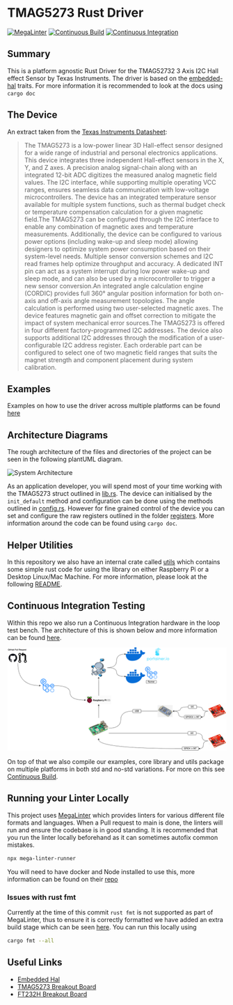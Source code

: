 # TMAG5273 Rust Driver

[![MegaLinter](https://github.com/dysonltd/tmag5273/actions/workflows/mega-linter.yaml/badge.svg)](https://github.com/dysonltd/tmag5273/actions/workflows/mega-linter.yaml)
[![Continuous Build](https://github.com/dysonltd/tmag5273/actions/workflows/continuous_build.yaml/badge.svg)](https://github.com/dysonltd/tmag5273/actions/workflows/continuous_build.yaml)
[![Continuous Integration](https://github.com/dysonltd/tmag5273/actions/workflows/continuous_integration.yaml/badge.svg)](https://github.com/dysonltd/tmag5273/actions/workflows/continuous_integration.yaml)

## Summary

This is a platform agnostic Rust Driver for the TMAG52732 3 Axis I2C Hall effect Sensor by Texas Instruments. The driver is based on the [embedded-hal](https://github.com/rust-embedded/embedded-hal) traits. For more information it is recommended to look at the docs using `cargo doc`

## The Device

An extract taken from the [Texas Instruments Datasheet](./docs/tmag5273.pdf):
>The TMAG5273 is a low-power linear 3D Hall-effect sensor designed for a wide range of industrial and personal electronics applications. This device integrates three independent Hall-effect sensors in the X, Y, and Z axes. A precision analog signal-chain along with an integrated 12-bit ADC digitizes the measured analog magnetic field values. The I2C interface, while supporting multiple operating VCC ranges, ensures seamless data communication with low-voltage microcontrollers. The device has an integrated temperature sensor available for multiple system functions, such as thermal budget check or temperature compensation calculation for a given magnetic field.The TMAG5273 can be configured through the I2C interface to enable any combination of magnetic axes and temperature measurements. Additionally, the device can be configured to various power options (including wake-up and sleep mode) allowing designers to optimize system power consumption based on their system-level needs. Multiple sensor conversion schemes and I2C read frames help optimize throughput and accuracy. A dedicated INT pin can act as a system interrupt during low power wake-up and sleep mode, and can also be used by a microcontroller to trigger a new sensor conversion.An integrated angle calculation engine (CORDIC) provides full 360° angular position information for both on-axis and off-axis angle measurement topologies. The angle calculation is performed using two user-selected magnetic axes. The device features magnetic gain and offset correction to mitigate the
impact of system mechanical error sources.The TMAG5273 is offered in four different factory-programmed I2C addresses. The device also supports additional I2C addresses through the modification
of a user-configurable I2C address register. Each orderable part can be configured to select one of two magnetic field ranges that suits the magnet strength and component placement during system calibration.

## Examples

Examples on how to use the driver across multiple platforms can be found [here](./examples/README.md)

## Architecture Diagrams

The rough architecture of the files and directories of the project can be seen in the following plantUML diagram.

![System Architecture](./docs/architecture.png)

As an application developer, you will spend most of your time working with the TMAG5273 struct outlined in [lib.rs](./src/lib.rs). The device can initialised by the `init_default` method and configuration can be done using the methods outlined in [config.rs](./src/config.rs). However for fine grained control of the device you can set and configure the raw registers outlined in the
folder [registers](./src/registers/). More information around the code can be found using `cargo doc`.

## Helper Utilities

In this repository we also have an internal crate called [utils](./utils/) which contains some simple rust code for using the library on either Raspberry Pi or a Desktop Linux/Mac Machine. For more information, please look at the following [README](./utils/README.md).

## Continuous Integration Testing

Within this repo we also run a Continuous Integration hardware in the loop test bench. The architecture of this is shown below and more information can be found [here](./.github/test_bench/README.md).

![CI Architecture](./docs/CI%20Pipeline.png)

On top of that we also compile our examples, core library and utils package on multiple platforms in both std and no-std variations. For more on this see [Continuous Build](./.github/workflows/continuous_build.yaml).

## Running your Linter Locally

This project uses [MegaLinter](https://github.com/oxsecurity/megalinter) which provides linters for various different file formats and languages. When a Pull request to main is done, the linters will run and ensure the codebase is in good standing. It is recommended that you run the linter locally beforehand as it can sometimes autofix common mistakes.

```bash
npx mega-linter-runner
```

You will need to have docker and Node installed to use this, more information can be found on their [repo](https://github.com/oxsecurity/megalinter)

### Issues with rust fmt

Currently at the time of this commit `rust fmt` is not supported as part of MegaLinter, thus to ensure it is correctly formatted we have added an extra build stage which can be seen [here](./.github/workflows/mega-linter.yaml). You can run this locally using

```bash
cargo fmt --all
```

## Useful Links

- [Embedded Hal](https://docs.rs/embedded-hal/latest/embedded_hal/)
- [TMAG5273 Breakout Board](https://www.sparkfun.com/products/23880)
- [FT232H Breakout Board](https://www.adafruit.com/product/2264)
